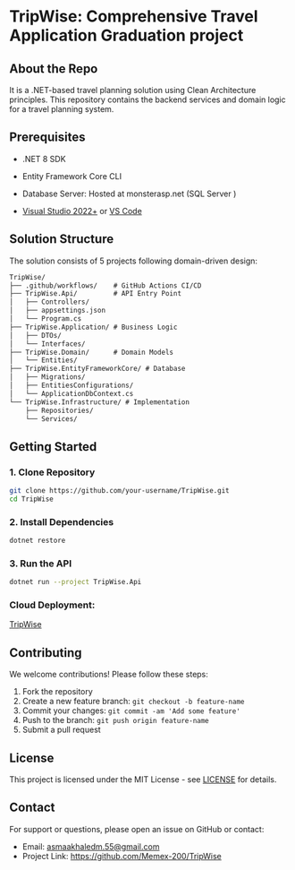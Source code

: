# TripWise: Comprehensive Travel Application Graduation project 



## About the Repo

It is a .NET-based travel planning solution using Clean Architecture principles. This repository contains the backend services and domain logic for a travel planning system.



##  Prerequisites

- .NET 8 SDK

- Entity Framework Core CLI

- Database Server: Hosted at  monsterasp.net (SQL Server )

- [Visual Studio 2022+](https://visualstudio.microsoft.com/) or [VS Code](https://code.visualstudio.com/)

  

## Solution Structure

The solution consists of 5 projects following domain-driven design:

```markdown
TripWise/
├── .github/workflows/    # GitHub Actions CI/CD
├── TripWise.Api/         # API Entry Point
│   ├── Controllers/
│   ├── appsettings.json
│   └── Program.cs
├── TripWise.Application/ # Business Logic
│   ├── DTOs/
│   └── Interfaces/
├── TripWise.Domain/      # Domain Models
│   └── Entities/
├── TripWise.EntityFrameworkCore/ # Database
│   ├── Migrations/
│   ├── EntitiesConfigurations/
│   └── ApplicationDbContext.cs
└── TripWise.Infrastructure/ # Implementation
    ├── Repositories/
    └── Services/
```



## Getting Started

### 1. Clone Repository

```bash
git clone https://github.com/your-username/TripWise.git
cd TripWise
```

### 2. Install Dependencies

```bash
dotnet restore
```

### 3. Run the API

```bash
dotnet run --project TripWise.Api
```

### Cloud Deployment:

  [TripWise](http://tripwiseeeee.runasp.net/swagger/index.html)



## Contributing



We welcome contributions! Please follow these steps:

1. Fork the repository
2. Create a new feature branch: `git checkout -b feature-name`
3. Commit your changes: `git commit -am 'Add some feature'`
4. Push to the branch: `git push origin feature-name`
5. Submit a pull request



## License

This project is licensed under the MIT License - see [LICENSE](https://license/) for details.



## Contact

For support or questions, please open an issue on GitHub or contact:

- Email:  asmaakhaledm.55@gmail.com
- Project Link: https://github.com/Memex-200/TripWise

